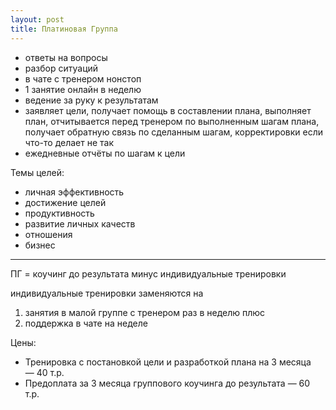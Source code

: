 ```yaml
---
layout: post
title: Платиновая Группа
---
```


- ответы на вопросы
- разбор ситуаций
- в чате с тренером нонстоп
- 1 занятие онлайн в неделю
- ведение за руку к результатам
- заявляет цели, получает помощь в составлении плана, выполняет план, отчитывается перед тренером по выполненным шагам плана, получает обратную связь по сделанным шагам, корректировки если что-то делает не так
- ежедневные отчёты по шагам к цели

Темы целей:

- личная эффективность
- достижение целей
- продуктивность
- развитие личных качеств
- отношения
- бизнес

----

ПГ = коучинг до результата минус индивидуальные тренировки

индивидуальные тренировки заменяются на

1. занятия в малой группе с тренером раз в неделю плюс
2. поддержка в чате на неделе

Цены:

- Тренировка с постановкой цели и разработкой плана на 3 месяца — 40 т.р.
- Предоплата за 3 месяца группового коучинга до результата — 60 т.р.